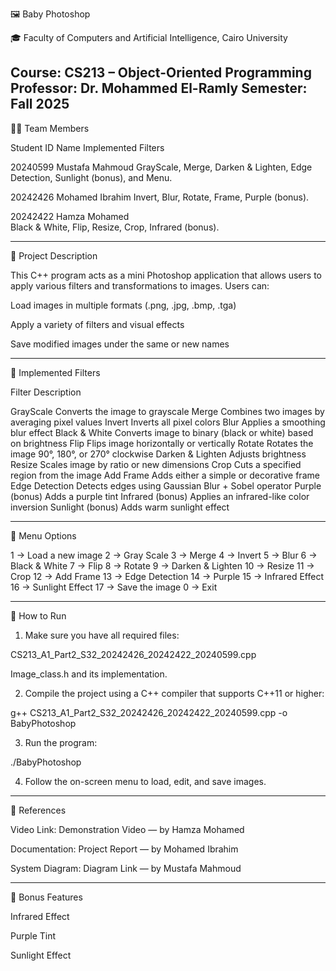 
🖼️ Baby Photoshop

🎓 Faculty of Computers and Artificial Intelligence, Cairo University

Course: CS213 – Object-Oriented Programming
Professor: Dr. Mohammed El-Ramly
Semester: Fall 2025
---

👨‍💻 Team Members

Student ID	Name	Implemented Filters

20240599	Mustafa Mahmoud	
GrayScale, Merge, Darken & Lighten, Edge Detection, Sunlight (bonus), and Menu.

20242426	Mohamed Ibrahim	
Invert, Blur, Rotate, Frame, Purple (bonus).

20242422	Hamza Mohamed	
Black & White, Flip, Resize, Crop, Infrared (bonus).

---

📄 Project Description

This C++ program acts as a mini Photoshop application that allows users to apply various filters and transformations to images.
Users can:

Load images in multiple formats (.png, .jpg, .bmp, .tga)

Apply a variety of filters and visual effects

Save modified images under the same or new names

---

🧩 Implemented Filters

Filter	Description

GrayScale	Converts the image to grayscale
Merge	Combines two images by averaging pixel values
Invert	Inverts all pixel colors
Blur	Applies a smoothing blur effect
Black & White	Converts image to binary (black or white) based on brightness
Flip	Flips image horizontally or vertically
Rotate	Rotates the image 90°, 180°, or 270° clockwise
Darken & Lighten	Adjusts brightness
Resize	Scales image by ratio or new dimensions
Crop	Cuts a specified region from the image
Add Frame	Adds either a simple or decorative frame
Edge Detection	Detects edges using Gaussian Blur + Sobel operator
Purple (bonus)	Adds a purple tint
Infrared (bonus)	Applies an infrared-like color inversion
Sunlight (bonus)	Adds warm sunlight effect



---

🧭 Menu Options

1  -> Load a new image
2  -> Gray Scale
3  -> Merge
4  -> Invert
5  -> Blur
6  -> Black & White
7  -> Flip
8  -> Rotate
9  -> Darken & Lighten
10 -> Resize
11 -> Crop
12 -> Add Frame
13 -> Edge Detection
14 -> Purple
15 -> Infrared Effect
16 -> Sunlight Effect
17 -> Save the image
0  -> Exit


---

🧠 How to Run

1. Make sure you have all required files:

CS213_A1_Part2_S32_20242426_20242422_20240599.cpp

Image_class.h and its implementation.



2. Compile the project using a C++ compiler that supports C++11 or higher:

g++ CS213_A1_Part2_S32_20242426_20242422_20240599.cpp -o BabyPhotoshop


3. Run the program:

./BabyPhotoshop


4. Follow the on-screen menu to load, edit, and save images.


---

🔗 References

Video Link: Demonstration Video — by Hamza Mohamed

Documentation: Project Report — by Mohamed Ibrahim

System Diagram: Diagram Link — by Mustafa Mahmoud



---

🏅 Bonus Features

Infrared Effect

Purple Tint

Sunlight Effect


